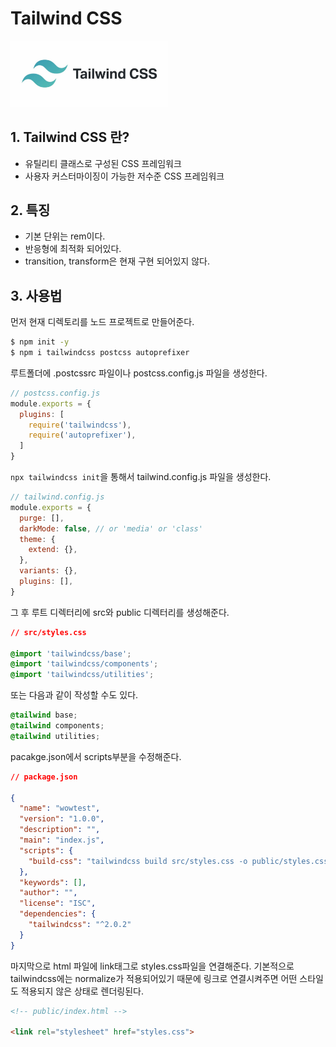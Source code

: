 # Tailwind CSS

<img src="https://github.com/cjy0019/TIL/blob/master/images/tailwindcss.jpg?raw=true" width="50%">

## 1. Tailwind CSS 란?

- 유틸리티 클래스로 구성된 CSS 프레임워크
- 사용자 커스터마이징이 가능한 저수준 CSS 프레임워크



## 2. 특징

- 기본 단위는 rem이다.
- 반응형에 최적화 되어있다.
- transition, transform은 현재 구현 되어있지 않다.



## 3. 사용법

먼저 현재 디렉토리를 노드 프로젝트로 만들어준다.

```bash
$ npm init -y
$ npm i tailwindcss postcss autoprefixer
```

루트폴더에 .postcssrc 파일이나 postcss.config.js 파일을 생성한다.

```js
// postcss.config.js
module.exports = {
  plugins: [
    require('tailwindcss'),
    require('autoprefixer'),
  ]
}
```

`npx tailwindcss init`을 통해서 tailwind.config.js 파일을 생성한다.

```js
// tailwind.config.js
module.exports = {
  purge: [],
  darkMode: false, // or 'media' or 'class'
  theme: {
    extend: {},
  },
  variants: {},
  plugins: [],
}
```

그 후 루트 디렉터리에 src와 public 디렉터리를 생성해준다.

```css
// src/styles.css

@import 'tailwindcss/base';
@import 'tailwindcss/components';
@import 'tailwindcss/utilities';
```

또는 다음과 같이 작성할 수도 있다.

```css
@tailwind base;
@tailwind components;
@tailwind utilities;
```

pacakge.json에서 scripts부분을 수정해준다.

```json
// package.json

{
  "name": "wowtest",
  "version": "1.0.0",
  "description": "",
  "main": "index.js",
  "scripts": {
    "build-css": "tailwindcss build src/styles.css -o public/styles.css"
  },
  "keywords": [],
  "author": "",
  "license": "ISC",
  "dependencies": {
    "tailwindcss": "^2.0.2"
  }
}
```

마지막으로 html 파일에 link태그로 styles.css파일을 연결해준다. 기본적으로 tailwindcss에는 normalize가 적용되어있기 때문에 링크로 연결시켜주면 어떤 스타일도 적용되지 않은 상태로 렌더링된다.

```html
<!-- public/index.html -->

<link rel="stylesheet" href="styles.css">
```

